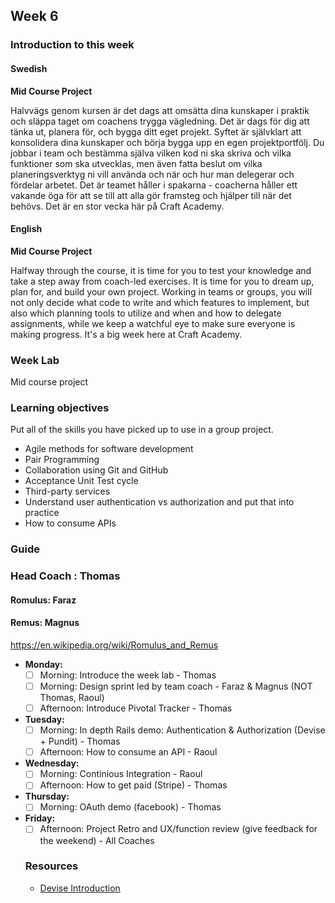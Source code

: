## Week 6
### Introduction to this week

#### Swedish
**Mid Course Project**

Halvvägs genom kursen är det dags att omsätta dina kunskaper i praktik och släppa taget om coachens trygga vägledning. Det är dags för dig att tänka ut, planera för, och bygga ditt eget projekt. Syftet är självklart att konsolidera dina kunskaper och börja bygga upp en egen projektportfölj. Du jobbar i team och bestämma själva vilken kod ni ska skriva och vilka funktioner som ska utvecklas, men även fatta beslut om vilka planeringsverktyg ni vill använda och när och hur man delegerar och fördelar arbetet. Det är teamet håller i spakarna - coacherna håller ett vakande öga för att se till att alla gör framsteg och hjälper till när det behövs. Det är en stor vecka här på Craft Academy.
#### English
**Mid Course Project**

Halfway through the course, it is time for you to test your knowledge and take a step away from coach-led exercises. It is time for you to dream up, plan for, and build your own project. Working in teams or groups, you will not only decide what code to write and which features to implement, but also which planning tools to utilize and when and how to delegate assignments, while we keep a watchful eye to make sure everyone is making progress. It's a big week here at Craft Academy.
### Week Lab
Mid course project

### Learning objectives
Put all of the skills you have picked up to use in a group project.

- Agile methods for software development
- Pair Programming
- Collaboration using Git and GitHub
- Acceptance Unit Test cycle
- Third-party services
- Understand user authentication vs authorization and put that into practice
- How to consume APIs

### Guide

### Head Coach : Thomas
#### Romulus: Faraz
#### Remus: Magnus
https://en.wikipedia.org/wiki/Romulus_and_Remus

- **Monday:**
  - [ ] Morning: Introduce the week lab - Thomas
  - [ ] Morning: Design sprint led by team coach - Faraz & Magnus (NOT Thomas, Raoul)
  - [ ] Afternoon: Introduce Pivotal Tracker - Thomas
- **Tuesday:**
  - [ ] Morning: In depth Rails demo: Authentication & Authorization (Devise + Pundit) - Thomas
  - [ ] Afternoon: How to consume an API - Raoul
- **Wednesday:**
  - [ ] Morning: Continious Integration - Raoul
  - [ ] Afternoon: How to get paid (Stripe) - Thomas
- **Thursday:**
  - [ ] Morning: OAuth demo (facebook) - Thomas
- **Friday:**
  - [ ] Afternoon: Project Retro and UX/function review (give feedback for the weekend) - All Coaches
  
  ### Resources
  * [Devise Introduction](https://youtu.be/BBKiHPotInA)
